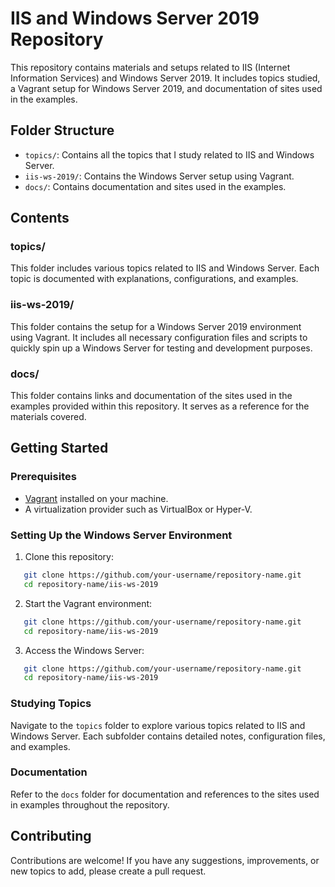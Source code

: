 # IIS and Windows Server 2019 Repository

This repository contains materials and setups related to IIS (Internet Information Services) and Windows Server 2019. It includes topics studied, a Vagrant setup for Windows Server 2019, and documentation of sites used in the examples.

## Folder Structure

- `topics/`: Contains all the topics that I study related to IIS and Windows Server.
- `iis-ws-2019/`: Contains the Windows Server setup using Vagrant.
- `docs/`: Contains documentation and sites used in the examples.

## Contents

### topics/
This folder includes various topics related to IIS and Windows Server. Each topic is documented with explanations, configurations, and examples.

### iis-ws-2019/
This folder contains the setup for a Windows Server 2019 environment using Vagrant. It includes all necessary configuration files and scripts to quickly spin up a Windows Server for testing and development purposes.

### docs/
This folder contains links and documentation of the sites used in the examples provided within this repository. It serves as a reference for the materials covered.

## Getting Started

### Prerequisites
- [Vagrant](https://www.vagrantup.com/) installed on your machine.
- A virtualization provider such as VirtualBox or Hyper-V.

### Setting Up the Windows Server Environment

1. Clone this repository:
```bash
   git clone https://github.com/your-username/repository-name.git
   cd repository-name/iis-ws-2019
```

2. Start the Vagrant environment:
```bash
   git clone https://github.com/your-username/repository-name.git
   cd repository-name/iis-ws-2019
```

3. Access the Windows Server:
```bash
   git clone https://github.com/your-username/repository-name.git
   cd repository-name/iis-ws-2019
```

### Studying Topics
Navigate to the `topics` folder to explore various topics related to IIS and Windows Server. Each subfolder contains detailed notes, configuration files, and examples.

### Documentation
Refer to the `docs` folder for documentation and references to the sites used in examples throughout the repository.

## Contributing
Contributions are welcome! If you have any suggestions, improvements, or new topics to add, please create a pull request.